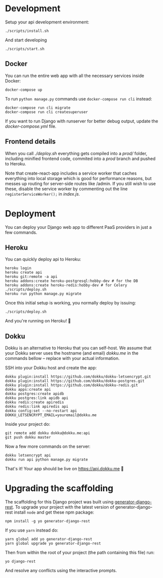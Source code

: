 # Development

Setup your api development environment:

```shell
./scripts/install.sh
```

And start developing

```shell
./scripts/start.sh
```

## Docker

You can run the entire web app with all the necessary services inside Docker:

```shell
docker-compose up
```

To run `python manage.py` commands use `docker-compose run cli` instead:

```shell
docker-compose run cli migrate
docker-compose run cli createsuperuser
```

If you want to run Django with runserver for better debug output,
update the _docker-compose.yml_ file.

## Frontend details

When you call _./deploy.sh_ everything gets compiled into a _prod/_ folder,
including minified frontend code,
commited into a _prod_ branch and pushed to Heroku.

Note that create-react-app includes a service worker that caches everything
into local storage which is good for performance reasons, but messes up routing
for server-side routes like /admin. If you still wish to use these, disable
the service worker by commenting out the line `registerServiceWorker();`
in _index.js_.

# Deployment

You can deploy your Django web app to different PaaS providers
in just a few commands.

## Heroku

You can quickly deploy api to Heroku:

```shell
heroku login
heroku create api
heroku git:remote -a api
heroku addons:create heroku-postgresql:hobby-dev # for the DB
heroku addons:create heroku-redis:hobby-dev # for Celery
./scripts/deploy.sh
heroku run python manage.py migrate
```

Once this initial setup is working, you normally deploy by issuing:

```shell
./scripts/deploy.sh
```

And you're running on Heroku! 🚀

## Dokku

Dokku is an alternative to Heroku that you can self-host. We assume that your
Dokku server uses the hostname (and email) _dokku.me_ in the commands bellow –
replace with your actual information.

SSH into your Dokku host and create the app:

```shell
dokku plugin:install https://github.com/dokku/dokku-letsencrypt.git
dokku plugin:install https://github.com/dokku/dokku-postgres.git
dokku plugin:install https://github.com/dokku/dokku-redis.git
dokku apps:create api
dokku postgres:create apidb
dokku postgres:link apidb api
dokku redis:create apiredis
dokku redis:link apiredis api
dokku config:set --no-restart api DOKKU_LETSENCRYPT_EMAIL=youremail@dokku.me
```

Inside your project do:

```shell
git remote add dokku dokku@dokku.me:api
git push dokku master
```

Now a few more commands on the server:

```shell
dokku letsencrypt api
dokku run api python manage.py migrate
```

That's it! Your app should be live on https://api.dokku.me 🚀

# Upgrading the scaffolding

The scaffolding for this Django project was built using
[generator-django-rest][]. To upgrade your project with the latest version
of generator-django-rest install `node` and get these npm package:

```shell
npm install -g yo generator-django-rest
```

If you use `yarn` instead do:

```shell
yarn global add yo generator-django-rest
yarn global upgrade yo generator-django-rest
```

Then from within the root of your project (the path containing this file) run:

```shell
yo django-rest
```

And resolve any conflicts using the interactive prompts.

[generator-django-rest]: https://github.com/metakermit/generator-django-rest
